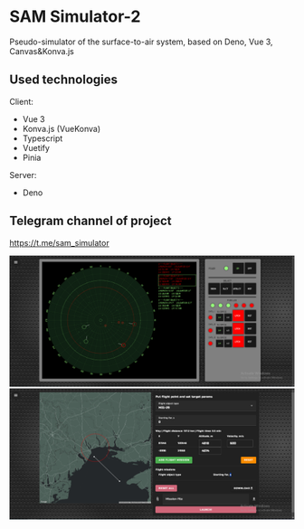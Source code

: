 # SAM Simulator-2

Pseudo-simulator of the surface-to-air system, based on Deno, Vue 3, Canvas&Konva.js

## Used technologies
Client:
- Vue 3
- Konva.js (VueKonva)
- Typescript
- Vuetify
- Pinia

Server:
- Deno

## Telegram channel of project

https://t.me/sam_simulator

![image](/public/Screenshot_1.png)
![image](/public/Screenshot_2.png)

